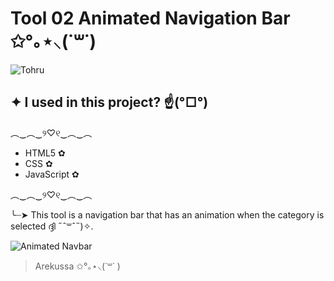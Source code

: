 # Tool 02 Animated Navigation Bar ✩°｡⋆⸜(˙꒳​˙)

![Tohru](https://i.imgur.com/S8gulyP.gif)

## ✦ I used in this project? ☝️(°□°) 
  ︵‿︵‿୨♡୧‿︵‿︵
 - HTML5 ✿
 - CSS ✿
 - JavaScript ✿
 
︵‿︵‿୨♡୧‿︵‿︵

 ╰┈➤ This tool is a navigation bar that has an animation when the category is selected ദ്ദി ˶ˆ꒳ˆ˵)✧.
 
 ![Animated Navbar](https://i.imgur.com/Z0uM5g4.gif)
>
>
>Arekussa ✩°｡⋆⸜(˙꒳​˙ )
